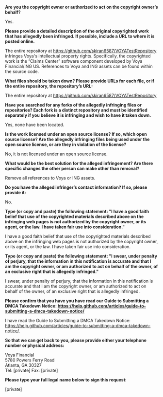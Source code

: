 **Are you the copyright owner or authorized to act on the copyright owner’s behalf?**

Yes.

**Please provide a detailed description of the original copyrighted work that has allegedly been infringed. If possible, include a URL to where it is posted online.**

The entire repository at https://github.com/skiran6587/VOYATestRepository infringes Voya's intellectual property rights. Specifically, the copyrighted work is the “Claims Center” software component developed by Voya Financial/ING US. References to Voya and ING assets can be found within the source code.

**What files should be taken down? Please provide URLs for each file, or if the entire repository, the repository’s URL:**

The entire repository at https://github.com/skiran6587/VOYATestRepository

**Have you searched for any forks of the allegedly infringing files or repositories? Each fork is a distinct repository and must be identified separately if you believe it is infringing and wish to have it taken down.**

Yes, none have been located.

**Is the work licensed under an open source license? If so, which open source license? Are the allegedly infringing files being used under the open source license, or are they in violation of the license?**

No, it is not licensed under an open source license.

**What would be the best solution for the alleged infringement? Are there specific changes the other person can make other than removal?**

Remove all references to Voya or ING assets.

**Do you have the alleged infringer’s contact information? If so, please provide it:**

No.

**Type (or copy and paste) the following statement: "I have a good faith belief that use of the copyrighted materials described above on the infringing web pages is not authorized by the copyright owner, or its agent, or the law. I have taken fair use into consideration."**

I have a good faith belief that use of the copyrighted materials described above on the infringing web pages is not authorized by the copyright owner, or its agent, or the law. I have taken fair use into consideration.

**Type (or copy and paste) the following statement: "I swear, under penalty of perjury, that the information in this notification is accurate and that I am the copyright owner, or am authorized to act on behalf of the owner, of an exclusive right that is allegedly infringed."**

I swear, under penalty of perjury, that the information in this notification is accurate and that I am the copyright owner, or am authorized to act on behalf of the owner, of an exclusive right that is allegedly infringed.

**Please confirm that you have you have read our Guide to Submitting a DMCA Takedown Notice: https://help.github.com/articles/guide-to-submitting-a-dmca-takedown-notice/**

I have read the Guide to Submitting a DMCA Takedown Notice: https://help.github.com/articles/guide-to-submitting-a-dmca-takedown-notice/.

**So that we can get back to you, please provide either your telephone number or physical address:**

Voya Financial  
5780 Powers Ferry Road  
Atlanta, GA 30327  
Tel: [private] Fax: [private]

**Please type your full legal name below to sign this request:**

[private]
